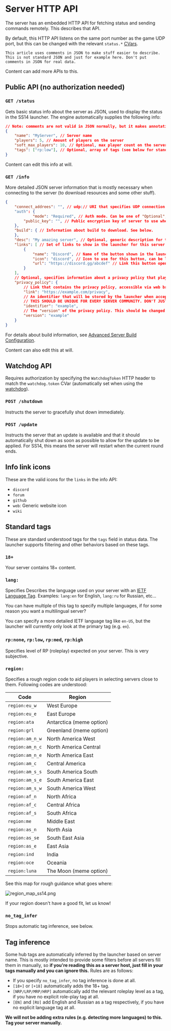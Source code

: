 # Server HTTP API

The server has an embedded HTTP API for fetching status and sending commands remotely. This describes that API.

By default, this HTTP API listens on the same port number as the game UDP port, but this can be changed with the relevant `status.*` [CVars](../general-development/tips/config-file-reference.md). 

```admonish warning
This article uses comments in JSON to make stuff easier to describe. This is not standard JSON and just for example here. Don't put comments in JSON for real data.
```

Content can add more APIs to this.

## Public API (no authorization needed)

### `GET /status`

Gets basic status info about the server as JSON, used to display the status in the SS14 launcher. The engine automatically supplies the following info:

```json
// Note: comments are not valid in JSON normally, but it makes annotating stuff here easy.
{ 
    "name": "MyServer", // Server name
    "players": 5, // Amount of players on the server
    "soft_max_players": 10, // Optional, max player count on the server.
    "tags": ["rp:low"], // Optional, array of tags (see below for standard values)
}
```
Content can edit this info at will.

### `GET /info` 

More detailed JSON server information that is mostly necessary when connecting to the server (to download resources and some other stuff). 

```json
{
  	"connect_addrees": "", // udp:// URI that specifies UDP connection address. Automatically guessed to be same port as status API if left out.
    "auth": {
  			"mode": "Required", // Auth mode. Can be one of "Optional", "Required", "Disabled"
        "public_key": "", // Public encryption key of server to use when authenticating. This uses libsodium's "sealed box" API.
    },
    "build": { // Information about build to download. See below.
    },
    "desc": "My amazing server", // Optional, generic description for the server, shown in the fold in the launcher.
    "links": [ // Set of links to show in the launcher for this server.
        {
            "name": "Discord", // Name of the button shown in the launcher.
            "icon": "discord", // Icon to use for this button, can be left out. See below for valid icon names.
            "url": "https://discord.gg/abcdef" // Link this button opens when pressed. Must be http:// or https://
        }
    ],
    // Optional, specifies information about a privacy policy that players must agree with.
    "privacy_policy": {
        // Link that contains the privacy policy, accessible via web browser.
        "link": "https://example.com/privacy",
        // An identifier that will be stored by the launcher when accepted.
        // THIS SHOULD BE UNIQUE FOR EVERY SERVER COMMUNITY. DON'T JUST COPY PASTE THIS FROM SOMEBODY ELSE.
        "identifier": "example",
        // The "version" of the privacy policy. This should be changed if the server's privacy policy has been updated.
        "version": "example"
    }
}
```

For details about build information, see [Advanced Server Build Configuration](../general-development/setup/server-hosting-tutorial.md#server-build-configuration).

Content can also edit this at will.

## Watchdog API

Requires authorization by specifying the `WatchdogToken` HTTP header to match the `watchdog.token` CVar (automatically set when using the [watchdog](../server-hosting/setting-up-ss14-watchdog.md)).

### `POST /shutdown`

Instructs the server to gracefully shut down immediately.

### `POST /update`

Instructs the server that an update is available and that it should automatically shut down as soon as possible to allow for the update to be applied. For SS14, this means the server will restart when the current round ends.

## Info link icons

These are the valid icons for the `links` in the info API:
* `discord`
* `forum`
* `github`
* `web`: Generic website icon
* `wiki`

## Standard tags

These are standard understood tags for the `tags` field in status data. The launcher supports filtering and other behaviors based on these tags.

### `18+`

Your server contains 18+ content.

### `lang:`

Specifies Describes the language used on your server with an [IETF Language Tag](https://en.wikipedia.org/wiki/IETF_language_tag). Examples: `lang:en` for English, `lang:ru` for Russian, etc...

You can have multiple of this tag to specify multiple languages, if for some reason you want a multilingual server?

You can specify a more detailed IETF language tag like `en-US`, but the launcher will currently only look at the primary tag (e.g. `en`).

### `rp:none`, `rp:low`, `rp:med`, `rp:high`

Specifies level of RP (roleplay) expected on your server. This is very subjective.

### `region:`

Specifies a rough region code to aid players in selecting servers close to them. Following codes are understood:

| Code | Region |
|------|--------|
| `region:eu_w`   | West Europe |
| `region:eu_e`   | East Europe |
| `region:ata`    | Antarctica (meme option) |
| `region:grl`    | Greenland (meme option) |
| `region:am_n_w` | North America West |
| `region:am_n_c` | North America Central |
| `region:am_n_e` | North America East |
| `region:am_c`   | Central America |
| `region:am_s_s` | South America South |
| `region:am_s_e` | South America East |
| `region:am_s_w` | South America West |
| `region:af_n`   | North Africa |
| `region:af_c`   | Central Africa |
| `region:af_s`   | South Africa |
| `region:me`     | Middle East |
| `region:as_n`   | North Asia |
| `region:as_se`  | South East Asia |
| `region:as_e`   | East Asia |
| `region:ind`    | India |
| `region:oce`    | Oceania |
| `region:luna`   | The Moon (meme option) |

See this map for rough guidance what goes where:

![region_map_ss14.png](../assets/images/region_map_ss14.png)

If your region doesn't have a good fit, let us know!

### `no_tag_infer`

Stops automatic tag inference, see below.

## Tag inference

Some hub tags are automatically inferred by the launcher based on server name. This is mostly intended to provide some filters before all servers fill them in manually, so **if you're reading this as a server host, just fill in your tags manually and you can ignore this.** Rules are as follows:

* If you specify `no_tag_infer`, no tag inference is done at all.
* `[18+]` or `[+18]` automatically adds the 18+ tag.
* `[NRP/LRP/MRP/HRP]` automatically add the relevant roleplay level as a tag, if you have no explicit role-play tag at all.
* `[EN]` and `[RU]` add English and Russian as a tag respectively, if you have no explicit language tag at all.

**We will not be adding extra rules (e.g. detecting more languages) to this. Tag your server manually.**